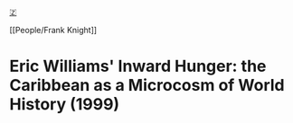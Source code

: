 [🇿](zotero://select/library/items/AIJIPTZU)

[[People/Frank Knight]] 
# Eric Williams' Inward Hunger: the Caribbean as a Microcosm of World History (1999)

